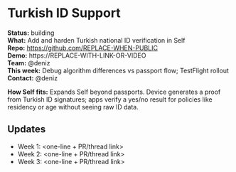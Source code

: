 # Turkish ID Support

**Status:** building  
**What:** Add and harden Turkish national ID verification in Self  
**Repo:** https://github.com/REPLACE-WHEN-PUBLIC  
**Demo:** https://REPLACE-WITH-LINK-OR-VIDEO  
**Team:** @deniz  
**This week:** Debug algorithm differences vs passport flow; TestFlight rollout  
**Contact:** @deniz

**How Self fits:** Expands Self beyond passports. Device generates a proof from Turkish ID signatures; apps verify a yes/no result for policies like residency or age without seeing raw ID data.

## Updates

- Week 1: <one-line + PR/thread link>
- Week 2: <one-line + PR/thread link>
- Week 3: <one-line + PR/thread link>
